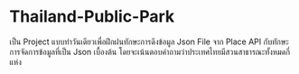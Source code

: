 # Thailand-Public-Park
เป็น Project แบบทำวันเดียวเพื่อฝึกฝนทักษะการดึงข้อมูล Json File จาก Place API กับทักษะการจัดการข้อมูลที่เป็น Json เบื้องต้น โดยจะเน้นตอบคำถามว่าประเทศไทยมีสวนสาธารณะทั้งหมดกี่แห่ง
